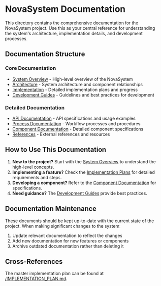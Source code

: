 # NovaSystem Documentation

This directory contains the comprehensive documentation for the NovaSystem project. Use this as your central reference for understanding the system's architecture, implementation details, and development processes.

## Documentation Structure

### Core Documentation
- [System Overview](architecture/01-system-overview.md) - High-level overview of the NovaSystem
- [Architecture](architecture/README.md) - System architecture and component relationships
- [Implementation](implementation/README.md) - Detailed implementation plans and progress
- [Development Guides](guides/README.md) - Guidelines and best practices for development

### Detailed Documentation
- [API Documentation](api/README.md) - API specifications and usage examples
- [Process Documentation](processes/README.md) - Workflow processes and procedures
- [Component Documentation](components/README.md) - Detailed component specifications
- [References](references/README.md) - External references and resources

## How to Use This Documentation

1. **New to the project?** Start with the [System Overview](architecture/01-system-overview.md) to understand the high-level concepts.
2. **Implementing a feature?** Check the [Implementation Plans](implementation/README.md) for detailed requirements and steps.
3. **Developing a component?** Refer to the [Component Documentation](components/README.md) for specifications.
4. **Need guidance?** The [Development Guides](guides/README.md) provide best practices.

## Documentation Maintenance

These documents should be kept up-to-date with the current state of the project. When making significant changes to the system:

1. Update relevant documentation to reflect the changes
2. Add new documentation for new features or components
3. Archive outdated documentation rather than deleting it

## Cross-References

The master implementation plan can be found at [/IMPLEMENTATION_PLAN.md](/IMPLEMENTATION_PLAN.md).